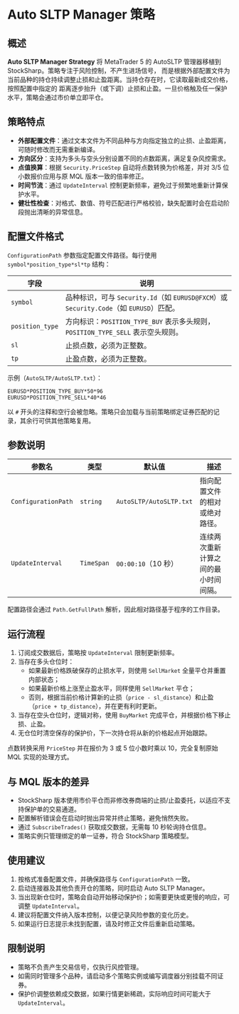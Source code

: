# Auto SLTP Manager 策略

## 概述
**Auto SLTP Manager Strategy** 将 MetaTrader 5 的 AutoSLTP 管理器移植到 StockSharp。策略专注于风险控制，不产生进场信号，
而是根据外部配置文件为当前品种的持仓持续调整止损和止盈距离。当持仓存在时，它读取最新成交价格，按照配置中指定的
距离逐步抬升（或下调）止损和止盈。一旦价格触及任一保护水平，策略会通过市价单立即平仓。

## 策略特点
- **外部配置文件**：通过文本文件为不同品种与方向指定独立的止损、止盈距离，可随时修改而无需重新编译。
- **方向区分**：支持为多头与空头分别设置不同的点数距离，满足复杂风控需求。
- **点值换算**：根据 `Security.PriceStep` 自动将点数转换为价格差，并对 3/5 位小数报价应用与原 MQL 版本一致的倍率修正。
- **时间节流**：通过 `UpdateInterval` 控制更新频率，避免过于频繁地重新计算保护水平。
- **健壮性检查**：对格式、数值、符号匹配进行严格校验，缺失配置时会在启动阶段抛出清晰的异常信息。

## 配置文件格式
`ConfigurationPath` 参数指定配置文件路径。每行使用 `symbol*position_type*sl*tp` 结构：

| 字段             | 说明                                                                                         |
|------------------|----------------------------------------------------------------------------------------------|
| `symbol`         | 品种标识，可与 `Security.Id`（如 `EURUSD@FXCM`）或 `Security.Code`（如 `EURUSD`）匹配。           |
| `position_type`  | 方向标识：`POSITION_TYPE_BUY` 表示多头规则，`POSITION_TYPE_SELL` 表示空头规则。                |
| `sl`             | 止损点数，必须为正整数。                                                                     |
| `tp`             | 止盈点数，必须为正整数。                                                                     |

示例（`AutoSLTP/AutoSLTP.txt`）：

```
EURUSD*POSITION_TYPE_BUY*50*96
EURUSD*POSITION_TYPE_SELL*40*46
```

以 `#` 开头的注释和空行会被忽略。策略只会加载与当前策略绑定证券匹配的记录，其余行可供其他策略复用。

## 参数说明
| 参数名              | 类型       | 默认值                     | 描述                                                                             |
|---------------------|------------|----------------------------|----------------------------------------------------------------------------------|
| `ConfigurationPath` | `string`   | `AutoSLTP/AutoSLTP.txt`    | 指向配置文件的相对或绝对路径。                                                   |
| `UpdateInterval`    | `TimeSpan` | `00:00:10`（10 秒）        | 连续两次重新计算之间的最小时间间隔。                                             |

配置路径会通过 `Path.GetFullPath` 解析，因此相对路径基于程序的工作目录。

## 运行流程
1. 订阅成交数据后，策略按 `UpdateInterval` 限制更新频率。
2. 当存在多头仓位时：
   - 如果最新价格跌破保存的止损水平，则使用 `SellMarket` 全量平仓并重置内部状态；
   - 如果最新价格上涨至止盈水平，同样使用 `SellMarket` 平仓；
   - 否则，根据当前价格计算新的止损（`price - sl_distance`）和止盈（`price + tp_distance`），并在更有利时更新。
3. 当存在空头仓位时，逻辑对称，使用 `BuyMarket` 完成平仓，并根据价格下移止损、止盈。
4. 无仓位时清空保存的保护价，下一次持仓将从新的价格起点开始跟踪。

点数转换采用 `PriceStep` 并在报价为 3 或 5 位小数时乘以 10，完全复制原始 MQL 实现的处理方式。

## 与 MQL 版本的差异
- StockSharp 版本使用市价平仓而非修改券商端的止损/止盈委托，以适应不支持保护单的交易通道。
- 配置解析错误会在启动时抛出异常并终止策略，避免悄然失败。
- 通过 `SubscribeTrades()` 获取成交数据，无需每 10 秒轮询持仓信息。
- 策略实例只管理绑定的单一证券，符合 StockSharp 策略模型。

## 使用建议
1. 按格式准备配置文件，并确保路径与 `ConfigurationPath` 一致。
2. 启动连接器及其他负责开仓的策略，同时启动 Auto SLTP Manager。
3. 当出现新仓位时，策略会自动开始移动保护价；如需要更快或更慢的响应，可调整 `UpdateInterval`。
4. 建议将配置文件纳入版本控制，以便记录风险参数的变化历史。
5. 如果运行日志提示未找到配置，请及时修正文件后重新启动策略。

## 限制说明
- 策略不负责产生交易信号，仅执行风控管理。
- 如需同时管理多个品种，请启动多个策略实例或编写调度器分别挂载不同证券。
- 保护价调整依赖成交数据，如果行情更新稀疏，实际响应时间可能大于 `UpdateInterval`。

